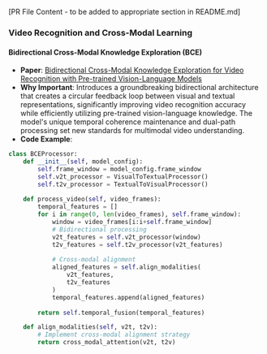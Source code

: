 [PR File Content - to be added to appropriate section in README.md]
### Video Recognition and Cross-Modal Learning

#### Bidirectional Cross-Modal Knowledge Exploration (BCE)
* **Paper**: [Bidirectional Cross-Modal Knowledge Exploration for Video Recognition with Pre-trained Vision-Language Models](https://arxiv.org/abs/2301.00182)
* **Why Important**: Introduces a groundbreaking bidirectional architecture that creates a circular feedback loop between visual and textual representations, significantly improving video recognition accuracy while efficiently utilizing pre-trained vision-language knowledge. The model's unique temporal coherence maintenance and dual-path processing set new standards for multimodal video understanding.
* **Code Example**:
```python
class BCEProcessor:
    def __init__(self, model_config):
        self.frame_window = model_config.frame_window
        self.v2t_processor = VisualToTextualProcessor()
        self.t2v_processor = TextualToVisualProcessor()
        
    def process_video(self, video_frames):
        temporal_features = []
        for i in range(0, len(video_frames), self.frame_window):
            window = video_frames[i:i+self.frame_window]
            # Bidirectional processing
            v2t_features = self.v2t_processor(window)
            t2v_features = self.t2v_processor(v2t_features)
            
            # Cross-modal alignment
            aligned_features = self.align_modalities(
                v2t_features, 
                t2v_features
            )
            temporal_features.append(aligned_features)
        
        return self.temporal_fusion(temporal_features)

    def align_modalities(self, v2t, t2v):
        # Implement cross-modal alignment strategy
        return cross_modal_attention(v2t, t2v)
